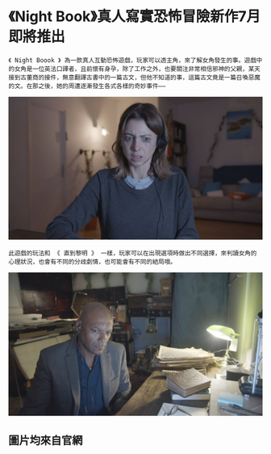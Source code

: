 # 《Night Book》真人寫實恐怖冒險新作7月即將推出
	《 Night Boook 》 為一款真人互動恐怖遊戲，玩家可以透主角，來了解女角發生的事。遊戲中的女角是一位英法口譯者，且前懷有身孕，除了工作之外，也要關注非常相信邪神的父親，某天接到古董商的接件，無意翻譯古書中的一篇古文，但他不知道的事，這篇古文竟是一篇召喚惡魔的文。在那之後，她的周遭逐漸發生各式各樣的奇妙事件——
	
![1](asset/w1200.jpg)
	
	此遊戲的玩法和 《 直到黎明 》 一樣，玩家可以在出現選項時做出不同選擇，來判讀女角的心理狀況，也會有不同的分歧劇情，也可能會有不同的結局哦。
	
![1](asset/4105549.jpg)


## 圖片均來自官網